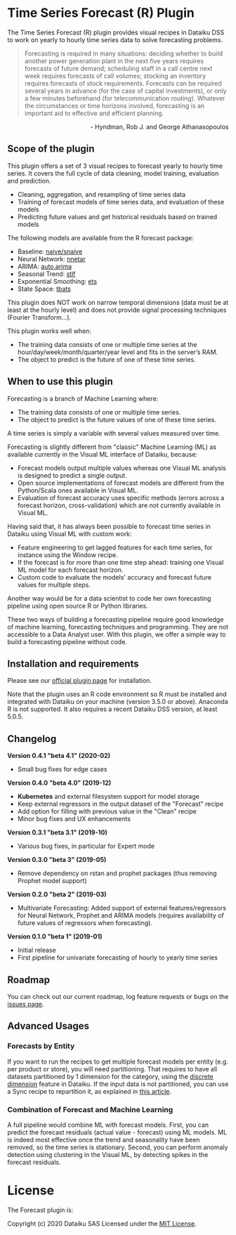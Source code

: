 # Time Series Forecast (R) Plugin

The Time Series Forecast (R) plugin provides visual recipes in Dataiku DSS to work on yearly to hourly time series data to solve forecasting problems.

>Forecasting is required in many situations: deciding whether to build another power generation plant in the next five years requires forecasts of future demand; scheduling staff in a call centre next week requires forecasts of call volumes; stocking an inventory requires forecasts of stock requirements. Forecasts can be required several years in advance (for the case of capital investments), or only a few minutes beforehand (for telecommunication routing). Whatever the circumstances or time horizons involved, forecasting is an important aid to effective and efficient planning.
<p style="text-align: right"> - Hyndman, Rob J. and George Athanasopoulos</p>


## Scope of the plugin

This plugin offers a set of 3 visual recipes to forecast yearly to hourly time series. It covers the full cycle of data cleaning, model training, evaluation and prediction.
- Cleaning, aggregation, and resampling of time series data
- Training of forecast models of time series data, and evaluation of these models
- Predicting future values and get historical residuals based on trained models

The following models are available from the R forecast package:
- Baseline: [naive/snaive](https://www.rdocumentation.org/packages/forecast/versions/8.10/topics/rwf)
- Neural Network: [nnetar](https://www.rdocumentation.org/packages/forecast/versions/8.10/topics/nnetar)
- ARIMA: [auto.arima](https://www.rdocumentation.org/packages/forecast/versions/8.10/topics/auto.arima)
- Seasonal Trend: [stlf](https://www.rdocumentation.org/packages/forecast/versions/8.10/topics/forecast.stl)
- Exponential Smoothing: [ets](https://www.rdocumentation.org/packages/forecast/versions/8.10/topics/ets)
- State Space: [tbats](https://www.rdocumentation.org/packages/forecast/versions/8.10/topics/tbats)

This plugin does NOT work on narrow temporal dimensions (data must be at least at the hourly level) and does not provide signal processing techniques (Fourier Transform…).

This plugin works well when:
- The training data consists of one or multiple time series at the hour/day/week/month/quarter/year level and fits in the server’s RAM.
- The object to predict is the future of one of these time series.

## When to use this plugin

Forecasting is a branch of Machine Learning where:
- The training data consists of one or multiple time series.
- The object to predict is the future values of one of these time series.

A time series is simply a variable with several values measured over time.

Forecasting is slightly different from "classic" Machine Learning (ML) as available currently in the Visual ML interface of Dataiku, because:
- Forecast models output multiple values whereas one Visual ML analysis is designed to predict a single output.
- Open source implementations of forecast models are different from the Python/Scala ones available in Visual ML.
- Evaluation of forecast accuracy uses specific methods (errors across a forecast horizon, cross-validation) which are not currently available in Visual ML.

Having said that, it has always been possible to forecast time series in Dataiku using Visual ML with custom work:
- Feature engineering to get lagged features for each time series, for instance using the Window recipe.
- If the forecast is for more than one time step ahead: training one Visual ML model for each forecast horizon.
- Custom code to evaluate the models' accuracy and forecast future values for multiple steps.

Another way would be for a data scientist to code her own forecasting pipeline using open source R or Python libraries.

These two ways of building a forecasting pipeline require good knowledge of machine learning, forecasting techniques and programming. They are not accessible to a Data Analyst user. With this plugin, we offer a simple way to build a forecasting pipeline without code.


## Installation and requirements

Please see our [official plugin page](https://www.dataiku.com/dss/plugins/info/forecast.html) for installation.

Note that the plugin uses an R code environment so R must be installed and integrated with Dataiku on your machine (version 3.5.0 or above). Anaconda R is not supported. It also requires a recent Dataiku DSS version, at least 5.0.5.

## Changelog

**Version 0.4.1 "beta 4.1" (2020-02)**

* Small bug fixes for edge cases

**Version 0.4.0 "beta 4.0" (2019-12)**

* **Kubernetes** and external filesystem support for model storage
* Keep external regressors in the output dataset of the "Forecast" recipe
* Add option for filling with previous value in the "Clean" recipe
* Minor bug fixes and UX enhancements

**Version 0.3.1 "beta 3.1" (2019-10)**

* Various bug fixes, in particular for Expert mode

**Version 0.3.0 "beta 3" (2019-05)**

* Remove dependency on rstan and prophet packages (thus removing Prophet model support)

**Version 0.2.0 "beta 2" (2019-03)**

* Multivariate Forecasting: Added support of external features/regressors for Neural Network, Prophet and ARIMA models (requires availability of future values of regressors when forecasting).

**Version 0.1.0 "beta 1" (2019-01)**

* Initial release
* First pipeline for univariate forecasting of hourly to yearly time series

## Roadmap

You can check out our current roadmap, log feature requests or bugs on the [issues page](https://github.com/dataiku/dss-plugin-time-series-forecast/issues).

## Advanced Usages

### Forecasts by Entity

If you want to run the recipes to get multiple forecast models per entity (e.g. per product or store), you will need partitioning. That requires to have all datasets partitioned by 1 dimension for the category, using the [discrete dimension](https://doc.dataiku.com/dss/latest/partitions/identifiers.html#discrete-dimension-identifiers) feature in Dataiku. If the input data is not partitioned, you can use a Sync recipe to repartition it, as explained in [this article](https://www.dataiku.com/learn/guide/other/partitioning/partitioning-redispatch.html).

### Combination of Forecast and Machine Learning

A full pipeline would combine ML with forecast models. First, you can predict the forecast residuals (actual value - forecast) using ML models. ML is indeed most effective once the trend and seasonality have been removed, so the time series is stationary. Second, you can perform anomaly detection using clustering in the Visual ML, by detecting spikes in the forecast residuals.

# License

The Forecast plugin is:

   Copyright (c) 2020 Dataiku SAS
   Licensed under the [MIT License](LICENSE.md).
